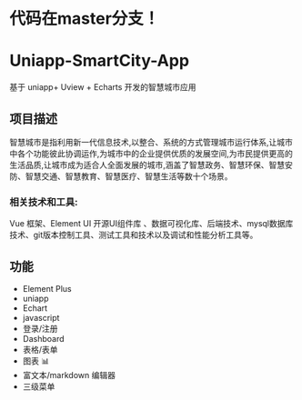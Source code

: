 # 代码在master分支！

# Uniapp-SmartCity-App

基于 uniapp+ Uview + Echarts 开发的智慧城市应用

## 项目描述

智慧城市是指利用新一代信息技术,以整合、系统的方式管理城市运行体系,让城市中各个功能彼此协调运作,为城市中的企业提供优质的发展空间,为市民提供更高的生活品质,让城市成为适合人全面发展的城市,涵盖了智慧政务、智慧环保、智慧安防、智慧交通、智慧教育、智慧医疗、智慧生活等数十个场景。

### 相关技术和工具:

 Vue 框架、Element UI 开源UI组件库 、数据可视化库、后端技术、mysql数据库技术、git版本控制工具、测试工具和技术以及调试和性能分析工具等。

## 功能

-  Element Plus
-  uniapp
-  Echart
-  javascript
-  登录/注册
-  Dashboard
-  表格/表单
-  图表 📊
-  富文本/markdown 编辑器
-  三级菜单
